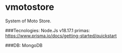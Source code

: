 # vmotostore

System of Moto Store.

###Tecnologies: 
  Node.Js v18.17.1 
  primas: https://www.prisma.io/docs/getting-started/quickstart 

###DB: 
    MongoDB 
